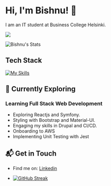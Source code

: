 # Hi, I'm Bishnu! 👋

I am an IT student at Business College Helsinki.

![](https://komarev.com/ghpvc/?username=bishnu-suyel)

![Bishnu's Stats](https://github-readme-stats.vercel.app/api?username=bishnu-suyel&theme=vue-dark&show_icons=true&hide_border=true&count_private=true)

## Tech Stack
[![My Skills](https://skillicons.dev/icons?i=js,html,css,react,symfony,mysql,aws,jest,drupal)](https://skillicons.dev)

## 🌱 Currently Exploring

### Learning Full Stack Web Development
  - Exploring Reactjs and Symfony.
  - Styling with Bootstrap and Material-UI.
  - Engaging my skills in Drupal and CI/CD.
  - Onboarding to AWS
  - Implementing Unit Testing with Jest


## 📬 Get in Touch

- Find me on: [Linkedin](https://www.linkedin.com/in/bishnu-suyel)

- [![GitHub Streak](https://streak-stats.demolab.com/?user=bishnu-suyel)](https://git.io/streak-stats)
